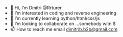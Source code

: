- 👋 Hi, I’m Dmitri @Rrturer
- 👀 I’m interested in coding and reverse engineering
- 🌱 I’m currently learning python/html/css/js
- 💞️ I’m looking to collaborate on ...somebody witn $
- 📫 How to reach me email dimitrib.b2b@gmail.com

<!---
Rrturer/Rrturer is a ✨ special ✨ repository because its `README.md` (this file) appears on your GitHub profile.
You can click the Preview link to take a look at your changes.
--->
